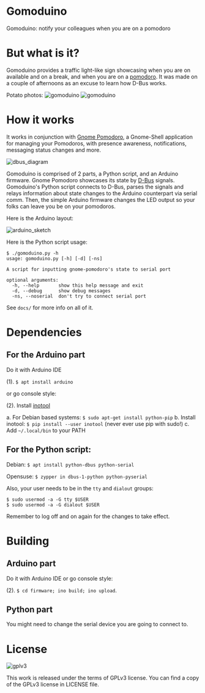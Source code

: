 Gomoduino
======

Gomoduino: notify your colleagues when you are on a pomodoro


# But what is it?
Gomoduino provides a traffic light-like sign showcasing when you are on available
and on a break, and when you are on a [pomodoro](http://pomodorotechnique.com).
It was made on a couple of afternoons as an excuse to learn how D-Bus works.

Potato photos:
![gomoduino](https://github.com/viccuad/gomoduino/raw/master/assets/web/gomoduino_work.jpg)
![gomoduino](https://github.com/viccuad/gomoduino/raw/master/assets/web/gomoduino.jpg)

# How it works
It works in conjunction with [Gnome Pomodoro](http://gnomepomodoro.org),
a Gnome-Shell application for managing your Pomodoros, with presence awareness,
notifications, messaging status changes and more.

![dbus_diagram](https://github.com/viccuad/gomoduino/raw/master/assets/web/bustle_pomodoro_log.png)

Gomoduino is comprised of 2 parts, a Python script, and an Arduino firmware.
Gnome Pomodoro showcases its state by [D-Bus](https://freedesktop.org/wiki/IntroductionToDBus/)
signals. Gomoduino's Python script connects to D-Bus, parses the signals and relays
information about state changes to the Arduino counterpart via serial comm. Then,
the simple Arduino firmware changes the LED output so your folks can leave you be
on your pomodoros.

Here is the Arduino layout:

![arduino_sketch](https://github.com/viccuad/gomoduino/raw/master/assets/web/Sketch_schem.png)

Here is the Python script usage:

```terminal
$ ./gomoduino.py -h
usage: gomoduino.py [-h] [-d] [-ns]

A script for inputting gnome-pomodoro's state to serial port

optional arguments:
  -h, --help       show this help message and exit
  -d, --debug      show debug messages
  -ns, --noserial  don't try to connect serial port

```

See `docs/` for more info on all of it.


# Dependencies
## For the Arduino part

Do it with Arduino IDE

(1). `$ apt install arduino`

or go console style:

(2). Install [inotool](http://inotool.org/)

  a. For Debian based systems: ```$ sudo apt-get install python-pip```
  b. Install inotool: ```$ pip install --user inotool``` (never ever use pip with sudo!)
  c. Add `~/.local/bin` to your PATH

## For the Python script:

Debian:
`$ apt install python-dbus python-serial`

Opensuse:
`$ zypper in dbus-1-python python-pyserial`

Also, your user needs to be in the `tty` and `dialout`  groups:

```terminal
$ sudo usermod -a -G tty $USER
$ sudo usermod -a -G dialout $USER
```
Remember to log off and on again for the changes to take effect.


# Building
## Arduino part
Do it with Arduino IDE or go console style:

(2). `$ cd firmware; ino build; ino upload`.

## Python part
You might need to change the serial device you are going to connect to.


# License
![gplv3](https://github.com/viccuad/gomoduino/raw/master/assets/web/gplv3.png)

This work is released under the terms of GPLv3 license. You can find a copy of
the GPLv3 license in LICENSE file.
